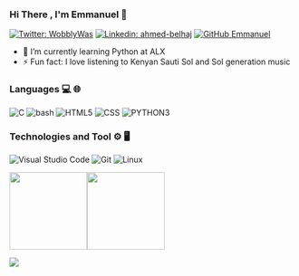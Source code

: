 ### Hi There , I'm Emmanuel  👋

[![Twitter: WobblyWas](https://img.shields.io/twitter/follow/EmmanuelMunubi?style=social)](https://twitter.com/EmmnauelMunubi)
[![Linkedin: ahmed-belhaj](https://img.shields.io/badge/-Emmanuel-purple?style=flat-square&logo=Linkedin&logoColor=white&link=https://www.linkedin.com/in/emmanuel-mwangi-15b41b218/)](https://www.linkedin.com/in/emmanuel-mwangi-15b41b218/)
[![GitHub Emmanuel](https://img.shields.io/github/followers/Emmanuel-Munubi?label=follow&style=social)](https://github.com/Emmanuel-Munubi)


- 🌱 I’m currently learning Python at ALX
- ⚡ Fun fact: I love listening to Kenyan Sauti Sol and Sol generation music

### Languages 💻 🌐
![C](https://img.shields.io/badge/-C-000?&logo=C)
![bash](https://img.shields.io/badge/-bash-000?&logo=bash)
![HTML5](https://img.shields.io/badge/-HTML5-333333?style=flat&logo=HTML5) 
![CSS](https://img.shields.io/badge/-CSS-333333?style=flat&logo=CSS3)
![PYTHON3](https://img.shields.io/badge/-PYTHON3-333333?style=flat&logo=PYTHON3)

### Technologies and Tool ⚙️ 🖥
![Visual Studio Code](https://img.shields.io/badge/-Visual%20Studio%20Code-333333?style=flat&logo=visual-studio-code&logoColor=007ACC)
![Git](https://img.shields.io/badge/-Git-333333?style=flat&logo=git)
![Linux](https://img.shields.io/badge/-Linux-000?&logo=Linux&logoColor=FCC624)


<a href="https://github.com/Emmanuel-Munubi"><img height="137px" src="https://github-readme-stats.vercel.app/api?username=Emmanuel-Munubi&hide_title=true&hide_border=true&show_icons=true&include_all_commits=true&count_private=true&line_height=21&text_color=000&icon_color=000&bg_color=0,ea6161,ffc64d,fffc4d,52fa5a&theme=graywhite" /><!-- wi*quL3fcV --><img height="137px" src="https://github-readme-stats.vercel.app/api/top-langs/?username=Emmanuel-Munubi&hide=html&hide_title=true&hide_border=true&layout=compact&langs_count=7&exclude_repo=comp426,Redventures-Movie-Quotes&text_color=000&icon_color=fff&bg_color=0,52fa5a,4dfcff,c64dff&theme=graywhite" /></a>

![](https://komarev.com/ghpvc/?username=Emmanuel-Munubi)

  

